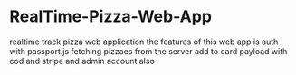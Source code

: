 # RealTime-Pizza-Web-App
realtime track pizza web application the features of this web app is auth with passport.js fetching pizzaes from the server add to card payload with cod and stripe and admin account also
